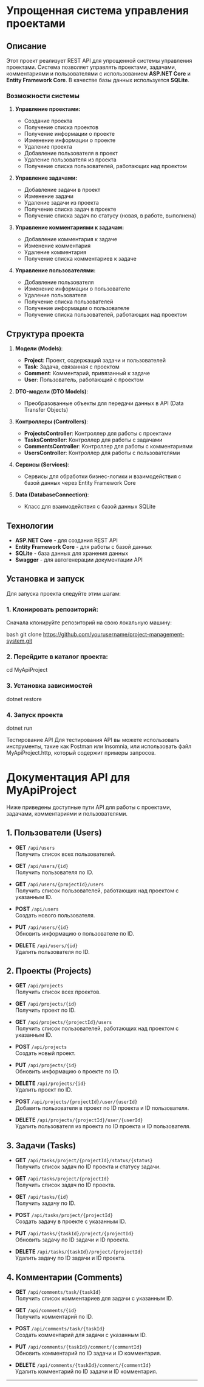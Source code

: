 # Упрощенная система управления проектами

## Описание

Этот проект реализует REST API для упрощенной системы управления проектами. Система позволяет управлять проектами, задачами, комментариями и пользователями с использованием **ASP.NET Core** и **Entity Framework Core**. В качестве базы данных используется **SQLite**.

### Возможности системы

1. **Управление проектами:**
   - Создание проекта
   - Получение списка проектов
   - Получение информации о проекте
   - Изменение информации о проекте
   - Удаление проекта
   - Добавление пользователя в проект
   - Удаление пользователя из проекта
   - Получение списка пользователей, работающих над проектом

2. **Управление задачами:**
   - Добавление задачи в проект
   - Изменение задачи
   - Удаление задачи из проекта
   - Получение списка задач в проекте
   - Получение списка задач по статусу (новая, в работе, выполнена)

3. **Управление комментариями к задачам:**
   - Добавление комментария к задаче
   - Изменение комментария
   - Удаление комментария
   - Получение списка комментариев к задаче

4. **Управление пользователями:**
   - Добавление пользователя
   - Изменение информации о пользователе
   - Удаление пользователя
   - Получение списка пользователей
   - Получение информации о пользователе
   - Получение списка пользователей, работающих над проектом

## Структура проекта

1. **Модели (Models)**:
   - **Project**: Проект, содержащий задачи и пользователей
   - **Task**: Задача, связанная с проектом
   - **Comment**: Комментарий, привязанный к задаче
   - **User**: Пользователь, работающий с проектом

2. **DTO-модели (DTO Models)**:
   - Преобразованные объекты для передачи данных в API (Data Transfer Objects)

3. **Контроллеры (Controllers)**:
   - **ProjectsController**: Контроллер для работы с проектами
   - **TasksController**: Контроллер для работы с задачами
   - **CommentsController**: Контроллер для работы с комментариями
   - **UsersController**: Контроллер для работы с пользователями

4. **Сервисы (Services)**:
   - Сервисы для обработки бизнес-логики и взаимодействия с базой данных через Entity Framework Core

5. **Data (DatabaseConnection)**:
   - Класс для взаимодействия с базой данных SQLite

## Технологии

- **ASP.NET Core** - для создания REST API
- **Entity Framework Core** - для работы с базой данных
- **SQLite** - база данных для хранения данных
- **Swagger** - для автогенерации документации API

## Установка и запуск

Для запуска проекта следуйте этим шагам:

### 1. Клонировать репозиторий:

   Сначала клонируйте репозиторий на свою локальную машину:

   bash
   git clone https://github.com/yourusername/project-management-system.git


### 2. Перейдите в каталог проекта:

   cd MyApiProject


### 3. Установка зависимостей
   
   dotnet restore

### 4. Запуск проекта

   dotnet run

Тестирование API
Для тестирования API вы можете использовать инструменты, такие как Postman или Insomnia, или использовать файл MyApiProject.http, который содержит примеры запросов.


# Документация API для MyApiProject

Ниже приведены доступные пути API для работы с проектами, задачами, комментариями и пользователями.

## 1. Пользователи (Users)

- **GET** `/api/users`  
  Получить список всех пользователей.

- **GET** `/api/users/{id}`  
  Получить пользователя по ID.

- **GET** `/api/users/{projectId}/users`  
  Получить список пользователей, работающих над проектом с указанным ID.

- **POST** `/api/users`  
  Создать нового пользователя.

- **PUT** `/api/users/{id}`  
  Обновить информацию о пользователе по ID.

- **DELETE** `/api/users/{id}`  
  Удалить пользователя по ID.

## 2. Проекты (Projects)

- **GET** `/api/projects`  
  Получить список всех проектов.

- **GET** `/api/projects/{id}`  
  Получить проект по ID.

- **GET** `/api/projects/{projectId}/users`  
  Получить список пользователей, работающих над проектом с указанным ID.

- **POST** `/api/projects`  
  Создать новый проект.

- **PUT** `/api/projects/{id}`  
  Обновить информацию о проекте по ID.

- **DELETE** `/api/projects/{id}`  
  Удалить проект по ID.

- **POST** `/api/projects/{projectId}/user/{userId}`  
  Добавить пользователя в проект по ID проекта и ID пользователя.

- **DELETE** `/api/projects/{projectId}/user/{userId}`  
  Удалить пользователя из проекта по ID проекта и ID пользователя.

## 3. Задачи (Tasks)

- **GET** `/api/tasks/project/{projectId}/status/{status}`  
  Получить список задач по ID проекта и статусу задачи.

- **GET** `/api/tasks/project/{projectId}`  
  Получить список задач по ID проекта.

- **GET** `/api/tasks/{id}`  
  Получить задачу по ID.

- **POST** `/api/tasks/project/{projectId}`  
  Создать задачу в проекте с указанным ID.

- **PUT** `/api/tasks/{taskId}/project/{projectId}`  
  Обновить задачу по ID задачи и ID проекта.

- **DELETE** `/api/tasks/{taskId}/project/{projectId}`  
  Удалить задачу по ID задачи и ID проекта.

## 4. Комментарии (Comments)

- **GET** `/api/comments/task/{taskId}`  
  Получить список комментариев для задачи с указанным ID.

- **GET** `/api/comments/{id}`  
  Получить комментарий по ID.

- **POST** `/api/comments/task/{taskId}`  
  Создать комментарий для задачи с указанным ID.

- **PUT** `/api/comments/{taskId}/comment/{commentId}`  
  Обновить комментарий по ID задачи и ID комментария.

- **DELETE** `/api/comments/{taskId}/comment/{commentId}`  
  Удалить комментарий по ID задачи и ID комментария.
  
---


